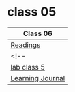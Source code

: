 # class 05

| Class 06 |
| ------- |
| [Readings](./Reading.md)|
<!-- | [Code Challenge: Class 05](https://github.com/Leenaalzaben/data-structures-and-algorithm/blob/main/array-binary-search/array-binary-search.md)|
| [lab class 5](https://github.com/ibrahimfqaisi/madlib-cli/blob/main/README.md)|
| [Learning Journal](./LearningJournal.md) | -->
